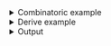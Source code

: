 <details><summary>Combinatoric example</summary>

```no_run
#[derive(Debug, Clone)]
pub struct Options {
    block_size: usize,
    count: usize,
    output_file: String,
    turbo: bool,
}

/// Parses a string that starts with `name`, returns the suffix parsed in a usual way
fn tag<T>(name: &'static str, meta: &str, help: impl Into<Doc>) -> impl Parser<T>
where
    T: FromStr,
    <T as FromStr>::Err: std::fmt::Display,
{
    // closure inside checks if command line argument starts with a given name
    // and if it is - it accepts it, otherwise it behaves like it never saw it
    // it is possible to parse OsString here and strip the prefix with
    // `os_str_bytes` or a similar crate
    any("", move |s: String| Some(s.strip_prefix(name)?.to_owned()))
        // this defines custom metavar for the help message
        // so it looks like something it designed to parse
        .metavar(&[(name, Style::Literal), (meta, Style::Metavar)][..])
        .help(help)
        // this makes it so tag parser tries to read all (unconsumed by earlier parsers)
        // item on a command line instead of trying and failing on the first one
        .anywhere()
        // At this point parser produces `String` while consumer might expect some other
        // type. [`parse`](Parser::parse) handles that
        .parse(|s| s.parse())
}

pub fn options() -> OptionParser<Options> {
    let block_size = tag("bs=", "BLOCK", "How many bytes to read at once")
        .fallback(1024)
        .display_fallback();
    let count = tag("count=", "NUM", "How many blocks to read").fallback(1);
    let output_file = tag("of=", "FILE", "Save results into this file");

    // this consumes literal value of "+turbo" locate and produces `bool`
    let turbo = literal("+turbo")
        .help("Engage turbo mode!")
        .anywhere()
        .map(|_| true)
        .fallback(false);

    construct!(Options {
        block_size,
        count,
        output_file,
        turbo
    })
    .to_options()
}
```

</details>
<details><summary>Derive example</summary>

```no_run
// This example is still technically derive API, but derive is limited to gluing
// things together and keeping macro complexity under control.
#[derive(Debug, Clone, Bpaf)]
#[bpaf(options)]
pub struct Options {
    // `external` here and below derives name from the field name, looking for
    // functions called `block_size`, `count`, etc that produce parsers of
    // the right type.
    // A different way would be to write down the name explicitly:
    // #[bpaf(external(block_size), fallback(1024), display_fallback)]
    #[bpaf(external, fallback(1024), display_fallback)]
    block_size: usize,
    #[bpaf(external, fallback(1))]
    count: usize,
    #[bpaf(external)]
    output_file: String,
    #[bpaf(external)]
    turbo: bool,
}

fn block_size() -> impl Parser<usize> {
    tag("bs=", "BLOCK", "How many bytes to read at once")
}

fn count() -> impl Parser<usize> {
    tag("count=", "NUM", "How many blocks to read")
}

fn output_file() -> impl Parser<String> {
    tag("of=", "FILE", "Save results into this file")
}

fn turbo() -> impl Parser<bool> {
    literal("+turbo")
        .help("Engage turbo mode!")
        .anywhere()
        .map(|_| true)
        .fallback(false)
}

/// Parses a string that starts with `name`, returns the suffix parsed in a usual way
fn tag<T>(name: &'static str, meta: &str, help: impl Into<Doc>) -> impl Parser<T>
where
    T: FromStr,
    <T as FromStr>::Err: std::fmt::Display,
{
    // closure inside checks if command line argument starts with a given name
    // and if it is - it accepts it, otherwise it behaves like it never saw it
    // it is possible to parse OsString here and strip the prefix with
    // `os_str_bytes` or a similar crate
    any("", move |s: String| Some(s.strip_prefix(name)?.to_owned()))
        // this defines custom metavar for the help message
        // so it looks like something it designed to parse
        .metavar(&[(name, Style::Literal), (meta, Style::Metavar)][..])
        .help(help)
        // this makes it so tag parser tries to read all (unconsumed by earlier parsers)
        // item on a command line instead of trying and failing on the first one
        .anywhere()
        // At this point parser produces `String` while consumer might expect some other
        // type. [`parse`](Parser::parse) handles that
        .parse(|s| s.parse())
}
```

</details>
<details><summary>Output</summary>

Instead of usual metavariable `any` parsers take something that can represent any value


<div class='bpaf-doc'>
$ app --help<br>
<p><b>Usage</b>: <tt><b>app</b></tt> [<tt><b>bs=</b></tt><tt><i>BLOCK</i></tt>] [<tt><b>count=</b></tt><tt><i>NUM</i></tt>] <tt><b>of=</b></tt><tt><i>FILE</i></tt> [<tt><b>+turbo</b></tt>]</p><p><div>
<b>Available options:</b></div><dl><dt><tt><b>bs=</b></tt><tt><i>BLOCK</i></tt></dt>
<dd>How many bytes to read at once</dd>
<dt></dt>
<dd>[default: 1024]</dd>
<dt><tt><b>count=</b></tt><tt><i>NUM</i></tt></dt>
<dd>How many blocks to read</dd>
<dt><tt><b>of=</b></tt><tt><i>FILE</i></tt></dt>
<dd>Save results into this file</dd>
<dt><tt><b>+turbo</b></tt></dt>
<dd>Engage turbo mode!</dd>
<dt><tt><b>-h</b></tt>, <tt><b>--help</b></tt></dt>
<dd>Prints help information</dd>
</dl>
</p>
<style>
div.bpaf-doc {
    padding: 14px;
    background-color:var(--code-block-background-color);
    font-family: "Source Code Pro", monospace;
    margin-bottom: 0.75em;
}
div.bpaf-doc dt { margin-left: 1em; }
div.bpaf-doc dd { margin-left: 3em; }
div.bpaf-doc dl { margin-top: 0; padding-left: 1em; }
div.bpaf-doc  { padding-left: 1em; }
</style>
</div>


Output file is required in this parser, other values are optional


<div class='bpaf-doc'>
$ app <br>
<b>Error:</b> expected <tt><b>of=</b></tt><tt><i>FILE</i></tt>, pass <tt><b>--help</b></tt> for usage information
<style>
div.bpaf-doc {
    padding: 14px;
    background-color:var(--code-block-background-color);
    font-family: "Source Code Pro", monospace;
    margin-bottom: 0.75em;
}
div.bpaf-doc dt { margin-left: 1em; }
div.bpaf-doc dd { margin-left: 3em; }
div.bpaf-doc dl { margin-top: 0; padding-left: 1em; }
div.bpaf-doc  { padding-left: 1em; }
</style>
</div>


<div class='bpaf-doc'>
$ app of=simple.txt<br>
Options { block_size: 1024, count: 1, output_file: "simple.txt", turbo: false }
</div>


Since options are defined with `anywhere` - order doesn't matter


<div class='bpaf-doc'>
$ app bs=10 of=output.rs +turbo<br>
Options { block_size: 10, count: 1, output_file: "output.rs", turbo: true }
</div>


<div class='bpaf-doc'>
$ app +turbo bs=10 of=output.rs<br>
Options { block_size: 10, count: 1, output_file: "output.rs", turbo: true }
</div>




<div class='bpaf-doc'>
$ app bs=65536 count=12 of=hello_world.rs<br>
Options { block_size: 65536, count: 12, output_file: "hello_world.rs", turbo: false }
</div>

</details>